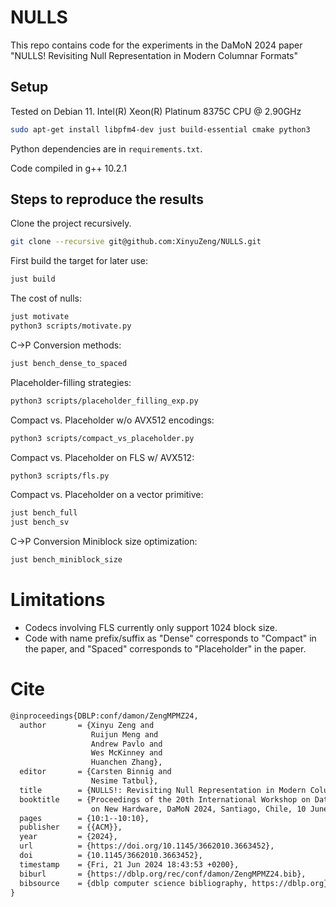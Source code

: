 # NULLS

This repo contains code for the experiments in the DaMoN 2024 paper "NULLS! Revisiting Null Representation in Modern Columnar Formats"

## Setup

Tested on Debian 11. Intel(R) Xeon(R) Platinum 8375C CPU @ 2.90GHz

```bash
sudo apt-get install libpfm4-dev just build-essential cmake python3
```

<!-- Python scripts are tested on Python 3.9. The third-party dependencies are `numpy`, `pandas`, `matplotlib.pyplot`. -->
Python dependencies are in `requirements.txt`.

Code compiled in g++ 10.2.1

## Steps to reproduce the results

Clone the project recursively.

```bash
git clone --recursive git@github.com:XinyuZeng/NULLS.git
```

First build the target for later use:

```bash
just build
```

The cost of nulls:

```bash
just motivate
python3 scripts/motivate.py
```

C->P Conversion methods:

```bash
just bench_dense_to_spaced
```

Placeholder-filling strategies:

```bash
python3 scripts/placeholder_filling_exp.py
```

Compact vs. Placeholder w/o AVX512 encodings:

```bash
python3 scripts/compact_vs_placeholder.py
```

Compact vs. Placeholder on FLS w/ AVX512:

```bash
python3 scripts/fls.py
```

Compact vs. Placeholder on a vector primitive:

```bash
just bench_full
just bench_sv
```

C->P Conversion Miniblock size optimization:

```bash
just bench_miniblock_size
```

# Limitations

- Codecs involving FLS currently only support 1024 block size.
- Code with name prefix/suffix as "Dense" corresponds to "Compact" in the paper, and "Spaced" corresponds to "Placeholder" in the paper.

# Cite

```latex
@inproceedings{DBLP:conf/damon/ZengMPMZ24,
  author       = {Xinyu Zeng and
                  Ruijun Meng and
                  Andrew Pavlo and
                  Wes McKinney and
                  Huanchen Zhang},
  editor       = {Carsten Binnig and
                  Nesime Tatbul},
  title        = {NULLS!: Revisiting Null Representation in Modern Columnar Formats},
  booktitle    = {Proceedings of the 20th International Workshop on Data Management
                  on New Hardware, DaMoN 2024, Santiago, Chile, 10 June 2024},
  pages        = {10:1--10:10},
  publisher    = {{ACM}},
  year         = {2024},
  url          = {https://doi.org/10.1145/3662010.3663452},
  doi          = {10.1145/3662010.3663452},
  timestamp    = {Fri, 21 Jun 2024 18:43:53 +0200},
  biburl       = {https://dblp.org/rec/conf/damon/ZengMPMZ24.bib},
  bibsource    = {dblp computer science bibliography, https://dblp.org}
}
```
